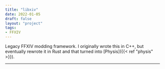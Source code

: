 ```yaml
---
title: "libxiv"
date: 2022-01-05
draft: false
layout: "project"
tags:
- FFXIV
---
```


Legacy FFXIV modding framework. I originally wrote this in C++, but eventually rewrote it in Rust and that turned into
[Physis]({{< ref "physis" >}}).

<!--more-->
---
